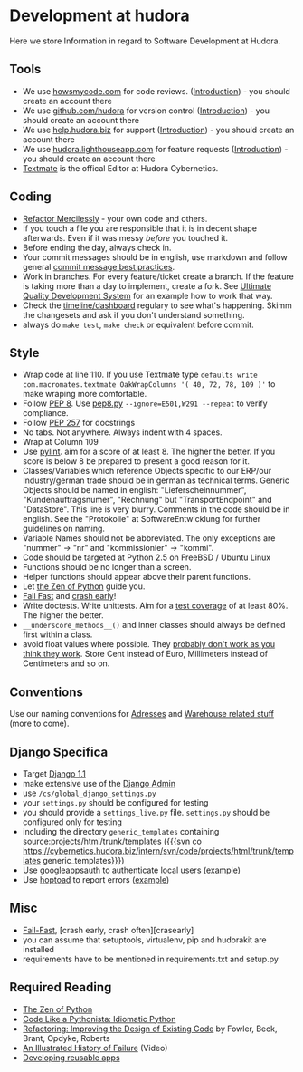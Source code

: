 # Development at hudora

Here we store Information in regard to Software Development at Hudora.

## Tools

* We use [howsmycode.com][howsmycode] for code reviews. 
  ([Introduction][howsmycodeintro]) - you should create an account there
* We use [github.com/hudora][github] for version control
  ([Introduction][githubintro])  - you should create an account there
* We use [help.hudora.biz][tender] for support
  ([Introduction][tenderintro]) - you should create an account there
* We use [hudora.lighthouseapp.com][lighthouseapp] for feature requests
  ([Introduction][lighthousintro]) - you should create an account there
* [Textmate][textmatetips] is the offical Editor at Hudora Cybernetics.

[howsmycode]: http://howsmycode.com/
[howsmycodeintro]: https://cybernetics.hudora.biz/intern/wordpress/2009/12/howsmycode-erste-schritte/
[github]: http://github.com/hudora
[githubintro]: https://cybernetics.hudora.biz/intern/wordpress/2009/12/github-it-is/
[tender]: http://help.hudora.biz/
[tenderintro]: https://cybernetics.hudora.biz/intern/wordpress/2009/12/tender-it-is/
[lighthouseapp]: http://hudora.lighthouseapp.com
[lighthousintro]: https://cybernetics.hudora.biz/intern/wordpress/2009/12/lighthouse-it-is/
[textmatetips]: http://al3x.net/2008/12/03/how-i-use-textmate.html


##  Coding

 * [Refactor Mercilessly][refactor] - your own code and others.
 * If you touch a file you are responsible that it is in decent shape afterwards. Even if it was messy 
   *before* you touched it.
 * Before ending the day, always check in.
 * Your commit messages should be in english, use markdown and follow general
   [commit message best practices][commitmessage].
 * Work in branches. For every feature/ticket create a branch. If the feature is taking more than a day
   to implement, create a fork. See [Ultimate Quality Development System][divmod] for an example how to work
   that way.
 * Check the [timeline/dashboard][timeline] regulary to see what's happening.
   Skimm the changesets and ask if you don't understand something.
 * always do `make test`, `make check` or equivalent before commit.

[refactor]: http://www.extremeprogramming.org/rules/refactor.html
[commitmessage]: http://www.tpope.net/node/106
[divmod]: http://divmod.org/trac/wiki/UltimateQualityDevelopmentSystem
[timeline]: https://github.com/


## Style

 * Wrap code at line 110. If you use Textmate type
   `defaults write com.macromates.textmate OakWrapColumns '( 40, 72, 78, 109 )'` to make wraping
   more comfortable.
 * Follow [PEP 8][pep8].
   Use [pep8.py][pep8py] `--ignore=E501,W291 --repeat` to verify compliance.
 * Follow [PEP 257][pep257] for docstrings
 * No tabs. Not anywhere. Always indent with 4 spaces.
 * Wrap at Column 109
 * Use [pylint][pylint]. aim for a score of at least 8. The higher the better. If you score is below 8
   be prepared to present a good reason for it.
 * Classes/Variables which reference Objects specific to our ERP/our Industry/german trade
   should be in german as technical terms. Generic Objects should be named in english: "Lieferscheinnummer",
   "Kundenauftragsnumer", "Rechnung" but "TransportEndpoint" and "DataStore". This line is very blurry.
   Comments in the code should be in english. See the "Protokolle" at SoftwareEntwicklung for further
   guidelines on naming.
 * Variable Names should not be abbreviated. The only exceptions are "nummer" -> "nr" and
   "kommissionier" -> "kommi".
 * Code should be targeted at Python 2.5 on FreeBSD / Ubuntu Linux
 * Functions should be no longer than a screen.
 * Helper functions should appear above their parent functions.
 * Let [the Zen of Python][zen] guide you.
 * [Fail Fast][failfast] and [crash early][crashearly]!
 * Write doctests. Write unittests. Aim for a [test coverage][coverage]
   of at least 80%. The higher the better.
 * `__underscore_methods__()` and inner classes should always be defined first within a class.
 * avoid float values where possible. They [probably don't work as you think they work][floats]. Store
   Cent instead of Euro, Millimeters instead of Centimeters and so on.

[pep8]: http://www.python.org/dev/peps/pep-0008/
[pep8py]: http://svn.browsershots.org/trunk/devtools/pep8/pep8.py
[pep257]: http://www.python.org/dev/peps/pep-0257/
[pylint]: http://www.python.org/pypi/pylint 
[zen]: http://www.python.org/dev/peps/pep-0020/
[failfast]: http://en.wikipedia.org/wiki/Fail-fast 
[crashearly]: https://cybernetics.hudora.biz/intern/wordpress/2008/11/offensive-programming-or-crash-early-crash-often/
[coverage]: http://www.python.org/pypi/coverage
[floats]: http://docs.sun.com/source/806-3568/ncg_goldberg.html


## Conventions

Use our naming conventions for [Adresses][adressprot] and
[Warehouse related stuff][icwmsprot] (more to come).

[adressprot]: http://github.com/hudora/huTools/blob/master/doc/standards/address_protocol.markdown
[icwmsprot]: http://github.com/hudora/huTools/blob/master/doc/standards/messaging_ic-wms.markdown


## Django Specifica

* Target [Django 1.1][django]
* make extensive use of the [Django Admin][djangoadmin]
* use `/cs/global_django_settings.py`
* your `settings.py` should be configured for testing
* you should provide a `settings_live.py` file. `settings.py` should be configured only for testing
* including the directory `generic_templates` containing source:projects/html/trunk/templates
  ({{{svn co https://cybernetics.hudora.biz/intern/svn/code/projects/html/trunk/templates generic_templates}}})
* Use [googleappsauth][googleappsauth] to authenticate local users ([example][googleappsauthexample])
* Use [hoptoad][hoptoad] to report errors ([example][hoptoadexample])

[django]: http://www.djangoproject.com/
[djangoadmin]: http://docs.djangoproject.com/en/1.1/ref/contrib/admin/
[googleappsauth]: http://github.com/hudora/django-googleappsauth#readme
[googleappsauthexample]: https://cybernetics.hudora.biz/intern/wordpress/2010/01/django-googleappsauth/
[hoptoad]: https://hudora.hoptoadapp.com/
[hoptoadexample]: https://cybernetics.hudora.biz/intern/wordpress/2010/01/hoptoad/


## Misc

* [Fail-Fast][failfast], [crash early, crash often][crasearly]
* you can assume that setuptools, virtualenv, pip and hudorakit are installed
* requirements have to be mentioned in requirements.txt and setup.py

[failfast]: http://en.wikipedia.org/wiki/Fail-fast
[crashearly]: http://blogs.23.nu/c0re/offensive-programming-crash-early-crash-often/


## Required Reading

* [The Zen of Python][zen]
* [Code Like a Pythonista: Idiomatic Python][idiomatic]
* [Refactoring: Improving the Design of Existing Code][refactoring] by Fowler, Beck, Brant, Opdyke, Roberts
* [An Illustrated History of Failure][failure] (Video)
* [Developing reusable apps][reusable]

[zen]: http://www.python.org/dev/peps/pep-0020/
[idiomatic]: http://python.net/~goodger/projects/pycon/2007/idiomatic/handout.html
[refactoring]: http://www.pearsonhighered.com/academic/product/0,,0201485672,00%2Ben-USS_01DBC.html
[failure]: http://cybernetics.hudora.biz/nonpublic/Paul%20Fenwick,%20Perl%20Training%20Australia_%20_An%20Illustrated%20History%20of%20Failure_.mov
[reusable]: http://www.b-list.org/weblog/2008/mar/15/slides/

